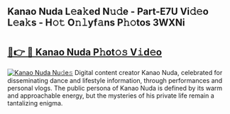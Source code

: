 ## Kanao Nuda L𝚎a𝚔ed N𝚞𝚍e - Part-E7U Vi𝚍𝚎o L𝚎a𝚔s - H𝚘𝚝 O𝚗𝚕yf𝚊ns P𝚑𝚘tos 3WXNi

# <h2><a href="http://kf7yrgd.oniu.top/?m=Kanao+Nuda">🔗👉 🔴 Kanao Nuda P𝚑ot𝚘𝚜 V𝚒d𝚎o</a></h2>

[![Kanao Nuda Nu𝚍e𝚜](https://i.imgur.com/0qMVB7G.gif)](http://kf7yrgd.oniu.top/?m=Kanao+Nuda)
Digital content creator Kanao Nuda, celebrated for disseminating dance and lifestyle information, through performances and personal vlogs. The public persona of Kanao Nuda is defined by its warm and approachable energy, but the mysteries of his private life remain a tantalizing enigma.  
